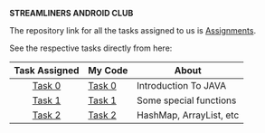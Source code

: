 **STREAMLINERS ANDROID CLUB**

The repository link for all the tasks assigned to us is [Assignments](https://github.com/LavishSwarnkar/NAAD2). 

See the respective tasks directly from here:

| Task Assigned                                                                                      | My Code                                                                            | About                   |
|:--------------------------------------------------------------------------------------------------:| ---------------------------------------------------------------------------------- | ----------------------- |
| [Task 0](https://github.com/LavishSwarnkar/NAAD2/blob/master/src/com/streamliners/task0/README.md) | [Task 0](https://github.com/shrutiisharma/NAAD/tree/master/src/Streamliners/Task0) | Introduction To JAVA    |
| [Task 1](https://github.com/LavishSwarnkar/NAAD2/blob/master/src/com/streamliners/task1/README.md) | [Task 1](https://github.com/shrutiisharma/NAAD/tree/master/src/Streamliners/Task1) | Some special functions  |
| [Task 2](https://github.com/LavishSwarnkar/NAAD2/tree/master/src/com/streamliners/task2)           | [Task 2](https://github.com/shrutiisharma/NAAD/tree/master/src/Streamliners/Task2) | HashMap, ArrayList, etc |
